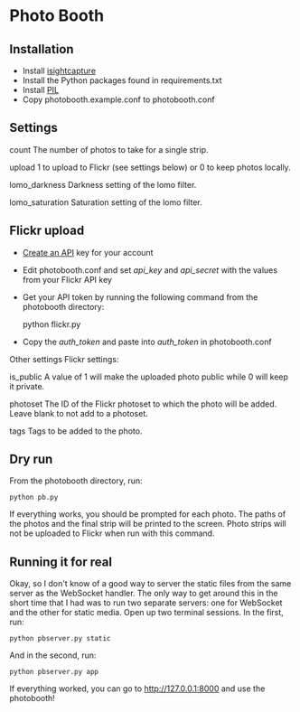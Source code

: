 # Photo Booth

## Installation

* Install [isightcapture](http://www.intergalactic.de/pages/iSight.html)
* Install the Python packages found in requirements.txt
* Install [PIL](http://www.pythonware.com/products/pil/)
* Copy photobooth.example.conf to photobooth.conf

## Settings

count
	The number of photos to take for a single strip.

upload
	1 to upload to Flickr (see settings below) or 0 to keep photos locally.

lomo_darkness
	Darkness setting of the lomo filter.

lomo_saturation
	Saturation setting of the lomo filter.

## Flickr upload

* [Create an API](http://www.flickr.com/services/api/) key for your account
* Edit photobooth.conf and set *api_key* and *api_secret* with the values from your Flickr API key
* Get your API token by running the following command from the photobooth directory:

	python flickr.py

* Copy the *auth_token* and paste into *auth_token* in photobooth.conf

Other settings Flickr settings:

is_public
	A value of 1 will make the uploaded photo public while 0 will keep it private.

photoset
	The ID of the Flickr photoset to which the photo will be added. Leave blank to not add to a photoset.

tags
	Tags to be added to the photo.

## Dry run

From the photobooth directory, run:

	python pb.py

If everything works, you should be prompted for each photo. The paths of the photos and the final strip will be printed to the screen. Photo strips will not be uploaded to Flickr when run with this command.

## Running it for real

Okay, so I don't know of a good way to server the static files from the same server as the WebSocket handler. The only way to get around this in the short time that I had was to run two separate servers: one for WebSocket and the other for static media. Open up two terminal sessions. In the first, run:

	python pbserver.py static

And in the second, run:

	python pbserver.py app

If everything worked, you can go to http://127.0.0.1:8000 and use the photobooth!
